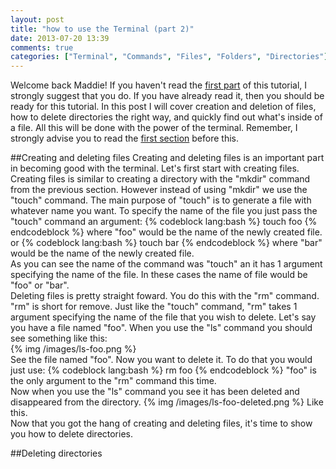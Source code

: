 ```yaml
---
layout: post
title: "how to use the Terminal (part 2)"
date: 2013-07-20 13:39
comments: true
categories: ["Terminal", "Commands", "Files", "Folders", "Directories"]
---
```


Welcome back Maddie! If you haven't read the [first part](http://dillon-benson.github.io/blog/2013/07/18/how-to-use-the-terminal/) of this tutorial, I strongly suggest that you do. If you have already read it, then you should be ready for this tutorial. In this post I will cover creation and deletion of files, how to delete directories the right way, and quickly find out what's inside of a file. All this will be done with the power of the terminal. Remember, I strongly advise you to read the [first section](http://dillon-benson.github.io/blog/2013/07/18/how-to-use-the-terminal/) before this.  

##Creating and deleting files
Creating and deleting files is an important part in becoming good with the terminal. Let's first start with creating files. Creating files is similar to creating a directory with the "mkdir" command from the previous section. However instead of using "mkdir" we use the "touch" command. The main purpose of "touch" is to generate a file with whatever name you want. To specify the name of the file you just pass the "touch" command an argument:
{% codeblock lang:bash %}
touch foo
{% endcodeblock %}
where "foo" would be the name of the newly created file.  
or
{% codeblock lang:bash %}
touch bar
{% endcodeblock %}
where "bar" would be the name of the newly created file.  
As you can see the name of the command was "touch" an it has 1 argument specifying the name of the file. In these cases the name of file would be "foo" or "bar".  
Deleting files is pretty straight foward. You do this with the "rm" command. "rm" is short for remove. Just like the "touch" command, "rm" takes 1 argument specifying the name of the file that you wish to delete. Let's say you have a file named "foo". When you use the "ls" command you should see something like this:  
{% img /images/ls-foo.png %}  
See the file named "foo". Now you want to delete it. To do that you would just use:
{% codeblock lang:bash %}
rm foo
{% endcodeblock %}
"foo" is the only argument to the "rm" command this time.  
Now when you use the "ls" command you see it has been deleted and disappeared from the directory.
{% img /images/ls-foo-deleted.png %}
Like this.  
Now that you got the hang of creating and deleting files, it's time to show you how to delete directories.  

##Deleting directories
